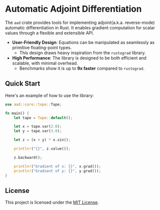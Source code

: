 # Automatic Adjoint Differentiation

The `aad` crate provides tools for implementing adjoint(a.k.a. reverse-mode) automatic differentiation in Rust. It
enables gradient computation for scalar values through a flexible and extensible API.

- **User-Friendly Design**: Equations can be manipulated as seamlessly as primitive floating-point types.
    - This design draws heavy inspiration from the `rustograd` library.
- **High Performance**: The library is designed to be both efficient and scalable, with minimal overhead.
    - Benchmarks show it is up to **9x faster** compared to `rustograd`.

## Quick Start

Here's an example of how to use the library:

```rust
use aad::core::tape::Tape;

fn main() {
    let tape = Tape::default();

    let x = tape.var(2.0);
    let y = tape.var(3.0);

    let z = (x + y) * x.sin();

    println!("{}", z.value());

    z.backward();

    println!("Gradient of x: {}", x.grad());
    println!("Gradient of y: {}", y.grad());
}
```

## License

This project is licensed under the [MIT License](LICENSE).

